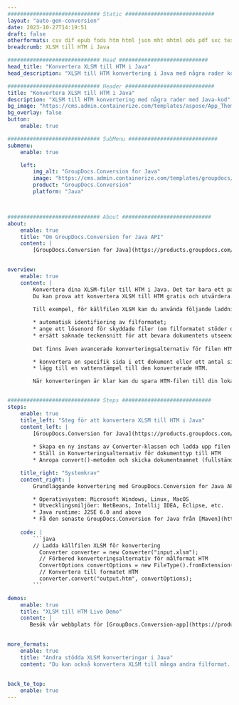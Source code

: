 ```yaml
---
############################# Static ############################
layout: "auto-gen-conversion"
date: 2023-10-27T14:19:51
draft: false
otherformats: csv dif epub fods htm html json mht mhtml ods pdf sxc tex tsv xlam xls xlsb xlsm xlsx xlt xltm xltx xml xps
breadcrumb: XLSM till HTM i Java

############################# Head ############################
head_title: "Konvertera XLSM till HTM i Java"
head_description: "XLSM till HTM konvertering i Java med några rader kod. Konvertera över 160 filformat med hjälp av GroupDocs dokumentkonverterings-API för Java"

############################# Header ############################
title: "Konvertera XLSM till HTM i Java"
description: "XLSM till HTM konvertering med några rader med Java-kod"
bg_image: "https://cms.admin.containerize.com/templates/aspose/App_Themes/V3/images/bg/header1.png"
bg_overlay: false
button:
    enable: true

############################# SubMenu ############################
submenu:
    enable: true

    left:
        img_alt: "GroupDocs.Conversion for Java"
        image: "https://cms.admin.containerize.com/templates/groupdocs/images/product-logos/90x90-noborder/groupdocs-conversion-java.png"
        product: "GroupDocs.Conversion"
        platform: "Java"



############################# About ############################
about:
    enable: true
    title: "Om GroupDocs.Conversion for Java API"
    content: |
        [GroupDocs.Conversion for Java](https://products.groupdocs.com/conversion/java/) är ett avancerat filformatkonverterings-API för konvertering mellan populära bild- och dokumentformat som Microsoft Office, OpenDocument, PDF, HTML, e-post, CAD. och mycket mer med bara några rader kod. Det inbyggda API:t upptäcker automatiskt formaten för originaldokumenten och erbjuder många alternativ för att anpassa de konverterade dokumenten. Tillsammans med funktionen att extrahera information från ett dokument, stöder den också cachelagring av konverteringsresultaten till den lokala disken som standard. Men alla typer av cachelagring kan stödjas genom att implementera lämpliga gränssnitt - Amazon S3, Dropbox, Google Drive, Windows Azure, Reddis eller andra.
    

overview:
    enable: true
    content: |
        Konvertera dina XLSM-filer till HTM i Java. Det tar bara ett par rader med Java-kod på valfri plattform, som Windows, Linux, macOS.
        Du kan prova att konvertera XLSM till HTM gratis och utvärdera kvaliteten på konverteringsresultaten. Tillsammans med enkla filkonverteringsskript kan du prova mer sofistikerade alternativ för att ladda källfilen XLSM och lagra HTM-utdata. 
        
        Till exempel, för källfilen XLSM kan du använda följande laddningsalternativ:

        * automatisk identifiering av filformatet;
        * ange ett lösenord för skyddade filer (om filformatet stöder det);
        * ersätt saknade teckensnitt för att bevara dokumentets utseende.
        
        Det finns även avancerade konverteringsalternativ för filen HTM:

        * konvertera en specifik sida i ett dokument eller ett antal sidor;
        * lägg till en vattenstämpel till den konverterade HTM.

        När konverteringen är klar kan du spara HTM-filen till din lokala filsökväg eller till tredje parts lagring såsom FTP, Amazon S3, Google Drive, Dropbox etc. Observera - för att konvertera XLSM till HTM behöver du inte installera någon ytterligare programvara, såsom MS Office, Open Office, Adobe Acrobat Reader etc.


############################# Steps ############################
steps:
    enable: true
    title_left: "Steg för att konvertera XLSM till HTM i Java"
    content_left: |
        [GroupDocs.Conversion for Java](https://products.groupdocs.com/conversion/java/) låter utvecklare enkelt konvertera XLSM fil till HTM med några rader kod.
        
        * Skapa en ny instans av Converter-klassen och ladda upp filen XLSM med den fullständiga sökvägen
        * Ställ in Konverteringsalternativ för dokumenttyp till HTM
        * Anropa convert()-metoden och skicka dokumentnamnet (fullständig sökväg) och formatet (HTM) som en parameter

    title_right: "Systemkrav"
    content_right: |
        Grundläggande konvertering med GroupDocs.Conversion for Java API kan göras med bara några rader kod. Våra API:er stöds på alla större plattformar och operativsystem. Innan du kör koden nedan, se till att du har följande förutsättningar installerade på ditt system.

        * Operativsystem: Microsoft Windows, Linux, MacOS
        * Utvecklingsmiljöer: NetBeans, Intellij IDEA, Eclipse, etc.
        * Java runtime: J2SE 6.0 and above
        * Få den senaste GroupDocs.Conversion for Java från [Maven](https://repository.groupdocs.com/webapp/#/artifacts/browse/tree/General/repo/com/groupdocs/groupdocs-conversion)
         
    code: |
        ```java    
        // Ladda källfilen XLSM för konvertering
          Converter converter = new Converter("input.xlsm");
          // Förbered konverteringsalternativ för målformat HTM
          ConvertOptions convertOptions = new FileType().fromExtension("htm").getConvertOptions();
          // Konvertera till formatet HTM
          converter.convert("output.htm", convertOptions);
        ```

demos:
    enable: true
    title: "XLSM till HTM Live Demo"
    content: |
       Besök vår webbplats för [GroupDocs.Conversion-app](https://products.groupdocs.app/conversion/family) och försök konvertera XLSM till HTM nu. Den kostnadsfria demon har följande fördelar
          

more_formats:
    enable: true
    title: "Andra stödda XLSM konverteringar i Java"
    content: "Du kan också konvertera XLSM till många andra filformat. Se listan nedan."
       
       
back_to_top:
    enable: true
---
```

